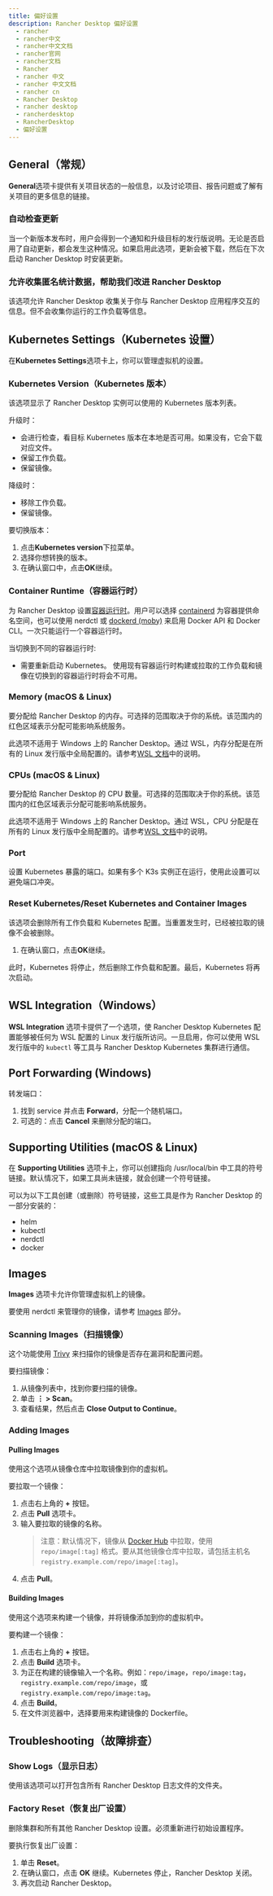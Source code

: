 ```yaml
---
title: 偏好设置
description: Rancher Desktop 偏好设置
  - rancher
  - rancher中文
  - rancher中文文档
  - rancher官网
  - rancher文档
  - Rancher
  - rancher 中文
  - rancher 中文文档
  - rancher cn
  - Rancher Desktop
  - rancher desktop
  - rancherdesktop
  - RancherDesktop
  - 偏好设置
---
```


## General（常规）

**General**选项卡提供有关项目状态的一般信息，以及讨论项目、报告问题或了解有关项目的更多信息的链接。

### 自动检查更新

当一个新版本发布时，用户会得到一个通知和升级目标的发行版说明。无论是否启用了自动更新，都会发生这种情况。如果启用此选项，更新会被下载，然后在下次启动 Rancher Desktop 时安装更新。

### 允许收集匿名统计数据，帮助我们改进 Rancher Desktop

该选项允许 Rancher Desktop 收集关于你与 Rancher Desktop 应用程序交互的信息。但不会收集你运行的工作负载等信息。

## Kubernetes Settings（Kubernetes 设置）

在**Kubernetes Settings**选项卡上，你可以管理虚拟机的设置。

### Kubernetes Version（Kubernetes 版本）

该选项显示了 Rancher Desktop 实例可以使用的 Kubernetes 版本列表。

升级时：

- 会进行检查，看目标 Kubernetes 版本在本地是否可用。如果没有，它会下载对应文件。
- 保留工作负载。
- 保留镜像。

降级时：

- 移除工作负载。
- 保留镜像。

要切换版本：

1. 点击**Kubernetes version**下拉菜单。
1. 选择你想转换的版本。
1. 在确认窗口中，点击**OK**继续。

### Container Runtime（容器运行时）

为 Rancher Desktop 设置[容器运行时](https://kubernetes.io/docs/setup/production-environment/container-runtimes/)。用户可以选择 [containerd](https://containerd.io/) 为容器提供命名空间，也可以使用 nerdctl 或 [dockerd (moby)](https://mobyproject.org/) 来启用 D​​ocker API 和 Docker CLI。一次只能运行一个容器运行时。

当切换到不同的容器运行时:

- 需要重新启动 Kubernetes。
  使用现有容器运行时构建或拉取的工作负载和镜像在切换到的容器运行时将会不可用。

### Memory (macOS & Linux)

要分配给 Rancher Desktop 的内存。可选择的范围取决于你的系统。该范围内的红色区域表示分配可能影响系统服务。

此选项不适用于 Windows 上的 Rancher Desktop。通过 WSL，内存分配是在所有的 Linux 发行版中全局配置的。请参考[WSL 文档](https://docs.microsoft.com/en-us/windows/wsl/wsl-config#options-for-wslconfig)中的说明。

### CPUs (macOS & Linux)

要分配给 Rancher Desktop 的 CPU 数量。可选择的范围取决于你的系统。该范围内的红色区域表示分配可能影响系统服务。

此选项不适用于 Windows 上的 Rancher Desktop。通过 WSL，CPU 分配是在所有的 Linux 发行版中全局配置的。请参考[WSL 文档](https://docs.microsoft.com/en-us/windows/wsl/wsl-config#options-for-wslconfig)中的说明。

### Port

设置 Kubernetes 暴露的端口。如果有多个 K3s 实例正在运行，使用此设置可以避免端口冲突。

### Reset Kubernetes/Reset Kubernetes and Container Images

该选项会删除所有工作负载和 Kubernetes 配置。当重置发生时，已经被拉取的镜像不会被删除。

1. 在确认窗口，点击**OK**继续。

此时，Kubernetes 将停止，然后删除工作负载和配置。最后，Kubernetes 将再次启动。

## WSL Integration（Windows）

**WSL Integration** 选项卡提供了一个选项，使 Rancher Desktop Kubernetes 配置能够被任何为 WSL 配置的 Linux 发行版所访问。一旦启用，你可以使用 WSL 发行版中的 `kubectl` 等工具与 Rancher Desktop Kubernetes 集群进行通信。

## Port Forwarding (Windows)

转发端口：

1. 找到 service 并点击 **Forward**，分配一个随机端口。
1. 可选的：点击 **Cancel** 来删除分配的端口。

## Supporting Utilities (macOS & Linux)

在 **Supporting Utilities** 选项卡上，你可以创建指向 /usr/local/bin 中工具的符号链接。默认情况下，如果工具尚未链接，就会创建一个符号链接。

可以为以下工具创建（或删除）符号链接，这些工具是作为 Rancher Desktop 的一部分安装的：

- helm
- kubectl
- nerdctl
- docker

## Images

**Images** 选项卡允许你管理虚拟机上的镜像。

要使用 nerdctl 来管理你的镜像，请参考 [Images](/docs/rancherdesktop/features-guide/images/_index) 部分。

### Scanning Images（扫描镜像）

这个功能使用 [Trivy](https://github.com/aquasecurity/trivy) 来扫描你的镜像是否存在漏洞和配置问题。

要扫描镜像：

1. 从镜像列表中，找到你要扫描的镜像。
1. 单击 **⋮ > Scan**。
1. 查看结果，然后点击 **Close Output to Continue**。

### Adding Images

#### Pulling Images

使用这个选项从镜像仓库中拉取镜像到你的虚拟机。

要拉取一个镜像：

1. 点击右上角的 **+** 按钮。
1. 点击 **Pull** 选项卡。
1. 输入要拉取的镜像的名称。
   > 注意：默认情况下，镜像从 [Docker Hub](https://hub.docker.com/) 中拉取，使用 `repo/image[:tag]` 格式。要从其他镜像仓库中拉取，请包括主机名 `registry.example.com/repo/image[:tag]`。
1. 点击 **Pull**。

#### Building Images

使用这个选项来构建一个镜像，并将镜像添加到你的虚拟机中。

要构建一个镜像：

1. 点击右上角的 **+** 按钮。
1. 点击 **Build** 选项卡。
1. 为正在构建的镜像输入一个名称。例如：`repo/image`，`repo/image:tag`，`registry.example.com/repo/image`，或`registry.example.com/repo/image:tag`。
1. 点击 **Build**。
1. 在文件浏览器中，选择要用来构建镜像的 Dockerfile。

## Troubleshooting（故障排查）

### Show Logs（显示日志）

使用该选项可以打开包含所有 Rancher Desktop 日志文件的文件夹。

### Factory Reset（恢复出厂设置）

删除集群和所有其他 Rancher Desktop 设置。必须重新进行初始设置程序。

要执行恢复出厂设置：

1. 单击 **Reset**。
1. 在确认窗口，点击 **OK** 继续。Kubernetes 停止，Rancher Desktop 关闭。
1. 再次启动 Rancher Desktop。
